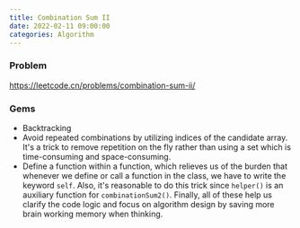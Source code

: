```yaml
---
title: Combination Sum II
date: 2022-02-11 09:00:00
categories: Algorithm
---
```


### Problem 

<https://leetcode.cn/problems/combination-sum-ii/>

### Gems 

- Backtracking
- Avoid repeated combinations by utilizing indices of the candidate array. It's a trick to remove repetition on the fly rather than using a set which is time-consuming and space-consuming.
- Define a function within a function, which relieves us of the burden that whenever we define or call a function in the class, we have to write the keyword ``` self ```. Also, it's reasonable to do this trick since ``` helper() ``` is an auxiliary function for ``` combinationSum2() ```. Finally, all of these help us clarify the code logic and focus on algorithm design by saving more brain working memory when thinking.
